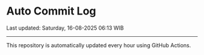 # Auto Commit Log

Last updated: Saturday, 16-08-2025 06:13 WIB

---

This repository is automatically updated every hour using GitHub Actions.
